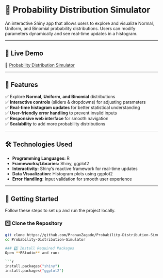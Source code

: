 # 📌 Probability Distribution Simulator  
An interactive Shiny app that allows users to explore and visualize Normal, Uniform, and Binomial probability distributions. Users can modify parameters dynamically and see real-time updates in a histogram.

---

## 📢 Live Demo  
🔗 [Probability Distribution Simulator](https://pranavzagade.shinyapps.io/probabilitysimulator/)  

---

## 📂 Features  
✅ Explore **Normal, Uniform, and Binomial** distributions  
✅ **Interactive controls** (sliders & dropdowns) for adjusting parameters  
✅ **Real-time histogram updates** for better statistical understanding  
✅ **User-friendly error handling** to prevent invalid inputs  
✅ **Responsive web interface** for smooth navigation  
✅ **Scalability** to add more probability distributions  

---

## 🛠️ Technologies Used  
- **Programming Languages:** R  
- **Frameworks/Libraries:** Shiny, ggplot2  
- **Interactivity:** Shiny’s reactive framework for real-time updates  
- **Data Visualization:** Histogram plots using ggplot2  
- **Error Handling:** Input validation for smooth user experience  

---

## 🚀 Getting Started  
Follow these steps to set up and run the project locally.

### 1️⃣ Clone the Repository  
```sh
git clone https://github.com/PranavZagade/Probability-Distribution-Simulator.git
cd Probability-Distribution-Simulator

### 2️⃣ Install Required Packages  
Open **RStudio** and run:  

```r
install.packages("shiny")
install.packages("ggplot2")


